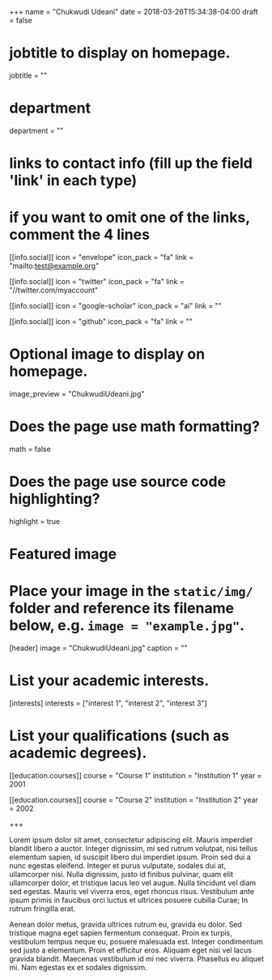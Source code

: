 +++
name = "Chukwudi Udeani"
date = 2018-03-26T15:34:38-04:00
draft = false

# jobtitle to display on homepage.
jobtitle = ""

# department
department = ""

# links to contact info (fill up the field 'link' in each type)
# if you want to omit one of the links, comment the 4 lines
[[info.social]]
  icon = "envelope"
  icon_pack = "fa"
  link = "mailto:test@example.org"

[[info.social]]
  icon = "twitter"
  icon_pack = "fa"
  link = "//twitter.com/myaccount"

[[info.social]]
  icon = "google-scholar"
  icon_pack = "ai"
  link = ""

[[info.social]]
  icon = "github"
  icon_pack = "fa"
  link = ""

# Optional image to display on homepage.
image_preview = "ChukwudiUdeani.jpg"

# Does the  page use math formatting?
math = false

# Does the page use source code highlighting?
highlight = true

# Featured image
# Place your image in the `static/img/` folder and reference its filename below, e.g. `image = "example.jpg"`.
[header]
image = "ChukwudiUdeani.jpg"
caption = ""

# List your academic interests.
[interests]
  interests = ["interest 1", "interest 2", "interest 3"]

# List your qualifications (such as academic degrees).
[[education.courses]]
  course = "Course 1"
  institution = "Institution 1"
  year = 2001

[[education.courses]]
  course = "Course 2"
  institution = "Institution 2"
  year = 2002

+++

Lorem ipsum dolor sit amet, consectetur adipiscing elit. Mauris imperdiet blandit libero a auctor. Integer dignissim, mi sed rutrum volutpat, nisi tellus elementum sapien, id suscipit libero dui imperdiet ipsum. Proin sed dui a nunc egestas eleifend. Integer et purus vulputate, sodales dui at, ullamcorper nisi. Nulla dignissim, justo id finibus pulvinar, quam elit ullamcorper dolor, et tristique lacus leo vel augue. Nulla tincidunt vel diam sed egestas. Mauris vel viverra eros, eget rhoncus risus. Vestibulum ante ipsum primis in faucibus orci luctus et ultrices posuere cubilia Curae; In rutrum fringilla erat.

Aenean dolor metus, gravida ultrices rutrum eu, gravida eu dolor. Sed tristique magna eget sapien fermentum consequat. Proin ex turpis, vestibulum tempus neque eu, posuere malesuada est. Integer condimentum sed justo a elementum. Proin et efficitur eros. Aliquam eget nisi vel lacus gravida blandit. Maecenas vestibulum id mi nec viverra. Phasellus eu aliquet mi. Nam egestas ex et sodales dignissim.
